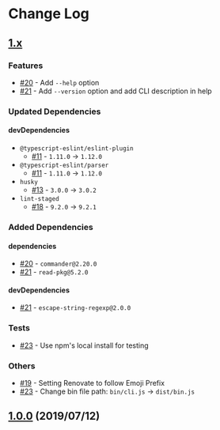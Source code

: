 # Change Log

## [1.x]

### Features

* [#20] - Add `--help` option
* [#21] - Add `--version` option and add CLI description in help

### Updated Dependencies

#### devDependencies

* `@typescript-eslint/eslint-plugin`
    * [#11] - `1.11.0` -> `1.12.0`
* `@typescript-eslint/parser`
    * [#11] - `1.11.0` -> `1.12.0`
* `husky`
    * [#13] - `3.0.0` -> `3.0.2`
* `lint-staged`
    * [#18] - `9.2.0` -> `9.2.1`

### Added Dependencies

#### dependencies

* [#20] - `commander@2.20.0`
* [#21] - `read-pkg@5.2.0`

#### devDependencies

* [#21] - `escape-string-regexp@2.0.0`

### Tests

* [#23] - Use npm's local install for testing

### Others

* [#19] - Setting Renovate to follow Emoji Prefix
* [#23] - Change bin file path: `bin/cli.js` -> `dist/bin.js`

[1.x]: https://github.com/sounisi5011/package-version-git-tag/compare/v1.0.0...HEAD
[#11]: https://github.com/sounisi5011/package-version-git-tag/pull/11
[#13]: https://github.com/sounisi5011/package-version-git-tag/pull/13
[#18]: https://github.com/sounisi5011/package-version-git-tag/pull/18
[#19]: https://github.com/sounisi5011/package-version-git-tag/pull/19
[#20]: https://github.com/sounisi5011/package-version-git-tag/pull/20
[#21]: https://github.com/sounisi5011/package-version-git-tag/pull/21
[#23]: https://github.com/sounisi5011/package-version-git-tag/pull/23

## [1.0.0] (2019/07/12)

[1.0.0]: https://github.com/sounisi5011/package-version-git-tag/compare/v0.0.0...v1.0.0
